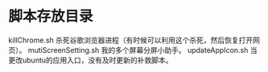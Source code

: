 # 脚本存放目录

killChrome.sh    杀死谷歌浏览器进程（有时候可以利用这个杀死，然后恢复打开网页）。
mutiScreenSetting.sh  我的多个屏幕分屏小助手。
updateAppIcon.sh  当更改ubuntu的应用入口，没有及时更新的补救脚本。